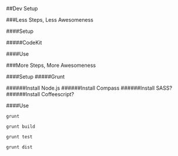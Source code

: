 ##Dev Setup

###Less Steps, Less Awesomeness

####Setup

#####CodeKit

####Use


###More Steps, More Awesomeness

####Setup
#####Grunt

######Install Node.js
######Install Compass
######Install SASS?
######Install Coffeescript?

####Use

`grunt`

`grunt build`

`grunt test`

`grunt dist`






